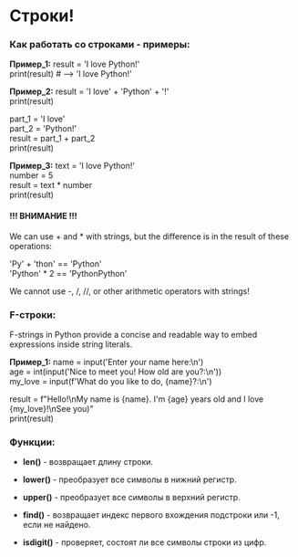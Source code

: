 # Строки!

### Как работать со строками - примеры:

**Пример_1:**
result = 'I love Python!'  
print(result) # --> 'I love Python!'

**Пример_2:**
result = 'I love' + 'Python' + '!'  
print(result) <!-- 'I love Python!' -->

part_1 = 'I love'  
part_2 = 'Python!'  
result = part_1 + part_2  
print(result) <!-- 'I love Python!' -->

**Пример_3:**
text = 'I love Python!'  
number = 5  
result = text * number  
print(result) <!-- 'I love Python!I love Python!I love Python!I love Python!I love Python!' -->

#### **!!! ВНИМАНИЕ !!!**
We can use + and * with strings, but the difference is in the result of these operations:  

'Py' + 'thon' == 'Python'  
'Python' * 2 == 'PythonPython'

We cannot use -, /, //, or other arithmetic operators with strings!

### F-строки:

F-strings in Python provide a concise and readable way to embed expressions inside string literals.  

**Пример_1:**
name = input('Enter your name here:\n') <!-- Labubu -->  
age = int(input('Nice to meet you! How old are you?:\n')) <!-- 16 -->  
my_love = input(f'What do you like to do, {name}?:\n') <!-- Python! -->  

result = f"Hello!\nMy name is {name}. I'm {age} years old and I love {my_love}!\nSee you)"  
print(result)  

<!--
Enter your name here:
- 
Nice to meet you! How old are you?:
- 
What do you like to do, <name>?:
- 
-->

<!-- 
Hello!
My name is Labubu. I'm 16 years old and I love Python!!
see you)
-->

### Функции:

- **len()** - возвращает длину строки.

- **lower()** - преобразует все символы в нижний регистр.

- **upper()** - преобразует все символы в верхний регистр.

- **find()** - возвращает индекс первого вхождения подстроки или -1, если не найдено.

- **isdigit()** - проверяет, состоят ли все символы строки из цифр.
